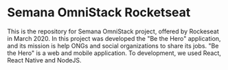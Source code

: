 # Semana OmniStack Rocketseat

This is the repository for Semana OmniStack project, offered by Rockeseat in March 2020. In this project was developed the "Be the Hero" application, and its mission is help ONGs and social organizations to share its jobs. "Be the Hero" is a web and mobile application. To development, we used React, React Native and NodeJS.
